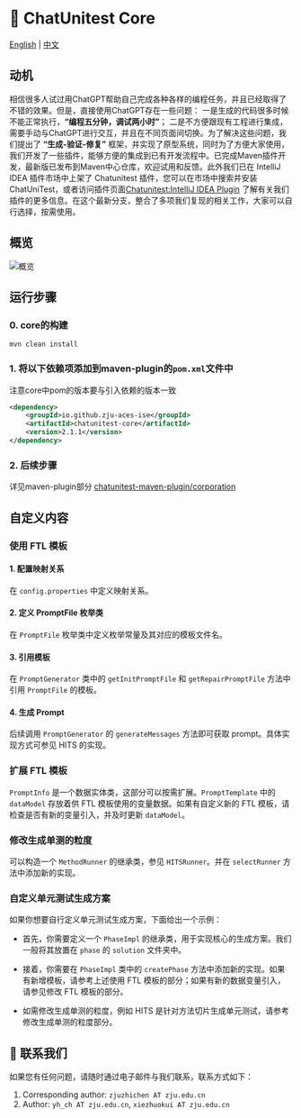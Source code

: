 # :mega: ChatUnitest Core

[English](./README.md) | [中文](./Readme_zh.md)

## 动机
相信很多人试过用ChatGPT帮助自己完成各种各样的编程任务，并且已经取得了不错的效果。但是，直接使用ChatGPT存在一些问题： 一是生成的代码很多时候不能正常执行，**“编程五分钟，调试两小时”**； 二是不方便跟现有工程进行集成，需要手动与ChatGPT进行交互，并且在不同页面间切换。为了解决这些问题，我们提出了 **“生成-验证-修复”** 框架，并实现了原型系统，同时为了方便大家使用，我们开发了一些插件，能够方便的集成到已有开发流程中。已完成Maven插件开发，最新版已发布到Maven中心仓库，欢迎试用和反馈。此外我们已在 IntelliJ IDEA 插件市场中上架了 Chatunitest 插件，您可以在市场中搜索并安装 ChatUniTest，或者访问插件页面[Chatunitest:IntelliJ IDEA Plugin](https://plugins.jetbrains.com/plugin/22522-chatunitest) 了解有关我们插件的更多信息。在这个最新分支，整合了多项我们复现的相关工作，大家可以自行选择，按需使用。

## 概览

![概览](docs/img/overview.jpg)

## 运行步骤

### 0. core的构建
```shell
mvn clean install
```

### 1. 将以下依赖项添加到maven-plugin的`pom.xml`文件中
注意core中pom的版本要与引入依赖的版本一致
```xml
<dependency>
    <groupId>io.github.zju-aces-ise</groupId>
    <artifactId>chatunitest-core</artifactId>
    <version>2.1.1</version>
</dependency>
```
### 2. 后续步骤
详见maven-plugin部分
[chatunitest-maven-plugin/corporation](https://github.com/ZJU-ACES-ISE/chatunitest-maven-plugin)

## 自定义内容
### 使用 FTL 模板

#### 1. 配置映射关系
在 `config.properties` 中定义映射关系。

#### 2. 定义 PromptFile 枚举类
在 `PromptFile` 枚举类中定义枚举常量及其对应的模板文件名。

#### 3. 引用模板
在 `PromptGenerator` 类中的 `getInitPromptFile` 和 `getRepairPromptFile` 方法中引用 `PromptFile` 的模板。

#### 4. 生成 Prompt
后续调用 `PromptGenerator` 的 `generateMessages` 方法即可获取 prompt。具体实现方式可参见 HITS 的实现。

### 扩展 FTL 模板
`PromptInfo` 是一个数据实体类，这部分可以按需扩展。`PromptTemplate` 中的 `dataModel` 存放着供 FTL 模板使用的变量数据。如果有自定义新的 FTL 模板，请检查是否有新的变量引入，并及时更新 `dataModel`。

### 修改生成单测的粒度
可以构造一个 `MethodRunner` 的继承类，参见 `HITSRunner`。并在 `selectRunner` 方法中添加新的实现。

### 自定义单元测试生成方案
如果你想要自行定义单元测试生成方案，下面给出一个示例：

- 首先，你需要定义一个 `PhaseImpl` 的继承类，用于实现核心的生成方案。我们一般将其放置在 `phase` 的 `solution` 文件夹中。
  
- 接着，你需要在 `PhaseImpl` 类中的 `createPhase` 方法中添加新的实现。如果有新增模板，请参考上述使用 FTL 模板的部分；如果有新的数据变量引入，请参见修改 FTL 模板的部分。

- 如需修改生成单测的粒度，例如 HITS 是针对方法切片生成单元测试，请参考修改生成单测的粒度部分。

## :email: 联系我们

如果您有任何问题，请随时通过电子邮件与我们联系，联系方式如下：

1. Corresponding author: `zjuzhichen AT zju.edu.cn`
2. Author: `yh_ch AT zju.edu.cn`, `xiezhuokui AT zju.edu.cn`









